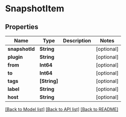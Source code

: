 # SnapshotItem

## Properties
Name | Type | Description | Notes
------------ | ------------- | ------------- | -------------
**snapshotId** | **String** |  | [optional] 
**plugin** | **String** |  | [optional] 
**from** | **Int64** |  | [optional] 
**to** | **Int64** |  | [optional] 
**tags** | **[String]** |  | [optional] 
**label** | **String** |  | [optional] 
**host** | **String** |  | [optional] 

[[Back to Model list]](../README.md#documentation-for-models) [[Back to API list]](../README.md#documentation-for-api-endpoints) [[Back to README]](../README.md)


